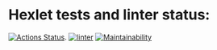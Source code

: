 # Hexlet tests and linter status:

[![Actions Status](https://github.com/loinor/frontend-project-lvl1/workflows/hexlet-check/badge.svg)](https://github.com/loinor/frontend-project-lvl1/actions). [![linter](https://github.com/loinor/frontend-project-lvl1/actions/workflows/eslint-check.yml/badge.svg)](https://github.com/loinor/frontend-project-lvl1/actions/workflows/eslint-check.yml)  [![Maintainability](https://api.codeclimate.com/v1/badges/a99a88d28ad37a79dbf6/maintainability)](https://codeclimate.com/github/codeclimate/codeclimate/maintainability)
